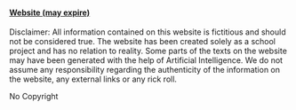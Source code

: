 #### [Website (may expire)](https://informatica.malchow.ch)

Disclaimer: All information contained on this website is fictitious and should not be considered true. The website has been created solely as a school project and has no relation to reality. Some parts of the texts on the website may have been generated with the help of Artificial Intelligence. We do not assume any responsibility regarding the authenticity of the information on the website, any external links or any rick roll.

No Copyright
